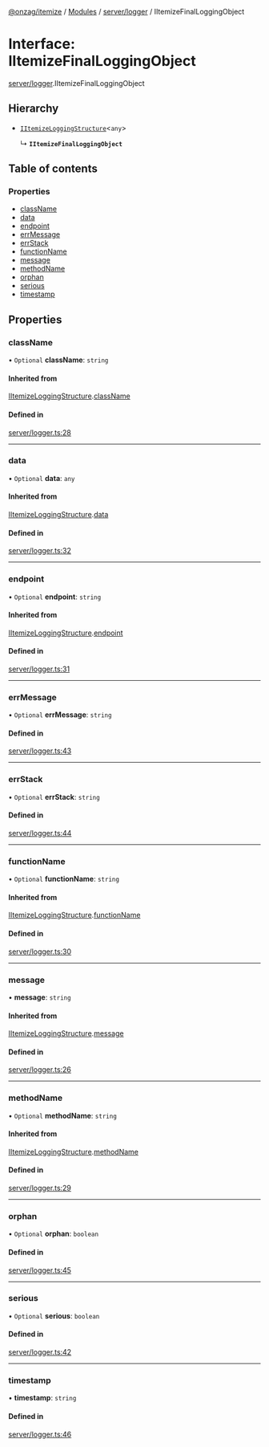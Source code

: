 [@onzag/itemize](../README.md) / [Modules](../modules.md) / [server/logger](../modules/server_logger.md) / IItemizeFinalLoggingObject

# Interface: IItemizeFinalLoggingObject

[server/logger](../modules/server_logger.md).IItemizeFinalLoggingObject

## Hierarchy

- [`IItemizeLoggingStructure`](server_logger.IItemizeLoggingStructure.md)<`any`\>

  ↳ **`IItemizeFinalLoggingObject`**

## Table of contents

### Properties

- [className](server_logger.IItemizeFinalLoggingObject.md#classname)
- [data](server_logger.IItemizeFinalLoggingObject.md#data)
- [endpoint](server_logger.IItemizeFinalLoggingObject.md#endpoint)
- [errMessage](server_logger.IItemizeFinalLoggingObject.md#errmessage)
- [errStack](server_logger.IItemizeFinalLoggingObject.md#errstack)
- [functionName](server_logger.IItemizeFinalLoggingObject.md#functionname)
- [message](server_logger.IItemizeFinalLoggingObject.md#message)
- [methodName](server_logger.IItemizeFinalLoggingObject.md#methodname)
- [orphan](server_logger.IItemizeFinalLoggingObject.md#orphan)
- [serious](server_logger.IItemizeFinalLoggingObject.md#serious)
- [timestamp](server_logger.IItemizeFinalLoggingObject.md#timestamp)

## Properties

### className

• `Optional` **className**: `string`

#### Inherited from

[IItemizeLoggingStructure](server_logger.IItemizeLoggingStructure.md).[className](server_logger.IItemizeLoggingStructure.md#classname)

#### Defined in

[server/logger.ts:28](https://github.com/onzag/itemize/blob/f2db74a5/server/logger.ts#L28)

___

### data

• `Optional` **data**: `any`

#### Inherited from

[IItemizeLoggingStructure](server_logger.IItemizeLoggingStructure.md).[data](server_logger.IItemizeLoggingStructure.md#data)

#### Defined in

[server/logger.ts:32](https://github.com/onzag/itemize/blob/f2db74a5/server/logger.ts#L32)

___

### endpoint

• `Optional` **endpoint**: `string`

#### Inherited from

[IItemizeLoggingStructure](server_logger.IItemizeLoggingStructure.md).[endpoint](server_logger.IItemizeLoggingStructure.md#endpoint)

#### Defined in

[server/logger.ts:31](https://github.com/onzag/itemize/blob/f2db74a5/server/logger.ts#L31)

___

### errMessage

• `Optional` **errMessage**: `string`

#### Defined in

[server/logger.ts:43](https://github.com/onzag/itemize/blob/f2db74a5/server/logger.ts#L43)

___

### errStack

• `Optional` **errStack**: `string`

#### Defined in

[server/logger.ts:44](https://github.com/onzag/itemize/blob/f2db74a5/server/logger.ts#L44)

___

### functionName

• `Optional` **functionName**: `string`

#### Inherited from

[IItemizeLoggingStructure](server_logger.IItemizeLoggingStructure.md).[functionName](server_logger.IItemizeLoggingStructure.md#functionname)

#### Defined in

[server/logger.ts:30](https://github.com/onzag/itemize/blob/f2db74a5/server/logger.ts#L30)

___

### message

• **message**: `string`

#### Inherited from

[IItemizeLoggingStructure](server_logger.IItemizeLoggingStructure.md).[message](server_logger.IItemizeLoggingStructure.md#message)

#### Defined in

[server/logger.ts:26](https://github.com/onzag/itemize/blob/f2db74a5/server/logger.ts#L26)

___

### methodName

• `Optional` **methodName**: `string`

#### Inherited from

[IItemizeLoggingStructure](server_logger.IItemizeLoggingStructure.md).[methodName](server_logger.IItemizeLoggingStructure.md#methodname)

#### Defined in

[server/logger.ts:29](https://github.com/onzag/itemize/blob/f2db74a5/server/logger.ts#L29)

___

### orphan

• `Optional` **orphan**: `boolean`

#### Defined in

[server/logger.ts:45](https://github.com/onzag/itemize/blob/f2db74a5/server/logger.ts#L45)

___

### serious

• `Optional` **serious**: `boolean`

#### Defined in

[server/logger.ts:42](https://github.com/onzag/itemize/blob/f2db74a5/server/logger.ts#L42)

___

### timestamp

• **timestamp**: `string`

#### Defined in

[server/logger.ts:46](https://github.com/onzag/itemize/blob/f2db74a5/server/logger.ts#L46)

